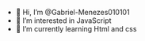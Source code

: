- 👋 Hi, I’m @Gabriel-Menezes010101
- 👀 I’m interested in JavaScript
- 🌱 I’m currently learning Html and css
